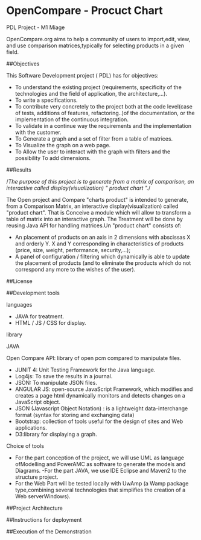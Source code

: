 # OpenCompare - Procuct Chart
PDL Project - M1 Miage

OpenCompare.org aims to help a community of users to import,edit, view, and use comparison matrices,typically for selecting
products in a given field.

##Objectives

This Software Development project ( PDL) has for objectives:

- To understand the existing project (requirements, specificity of the technologies and the field of application, the architecture,...).
- To write a specifications.
- To contribute very concretely to the project both at the code level(case of tests, additions of features, refactoring..)of the documentation, or the implementation of the continuous integration.
- To validate in a continue way the requirements and the implementation with the customer.
- To Generate a graph and a set of filter from a table of matrices.
- To Visualize the graph on a web page.
- To Allow the user to interact with the graph with filters and the possibility To add dimensions.


##Results

/*The purpose of this project is to generate from a matrix of comparison, an interactive called display(visualization) " product chart ".*/

The Open project and Compare "charts product" is intended to generate, from a Comparison Matrix, an interactive display(visualization) called "product chart". That is Conceive a module which will allow to transform a table of matrix into an interactive graph.
The Treatment will be done by reusing Java API for handling matrices.Un "product chart" consists of:
- An placement of products on an axis in 2 dimensions with abscissas X and orderly Y. X and Y corresponding in characteristics of products (price, size, weight, performance, security,...);
- A panel of configuration / filtering which dynamically is able to update the placement of products (and to eliminate the products which do not correspond any more to the wishes of the user).


##License




##Development tools

languages

- JAVA for treatment.
- HTML / JS / CSS for display.


library

JAVA

 Open Compare API: library of open pcm compared to manipulate files.
- JUNIT 4: Unit Testing Framework for the Java language.
- Log4js: To save the results in a journal.
- JSON: To manipulate JSON files.
- ANGULAR JS: open-source JavaScript Framework, which modifies and creates a page html dynamically monitors and detects changes on a JavaScript object.
- JSON (Javascript Object Notation) : is a lightweight data-interchange format (syntax for storing and exchanging data)
- Bootstrap: collection of tools useful for the design of sites and Web applications.
- D3:library for displaying a graph.


Choice of tools

- For the part conception of the project,  we will use UML as language ofModelling and PowerAMC as software to generate the models and Diagrams.
 -For the part JAVA, we use IDE Eclipse  and Maven2 to the structure project.
- For the Web Part will be tested locally with UwAmp (a Wamp package type,combining several technologies that simplifies the creation of a Web serverWindows).



##Project Architecture 





##Instructions for deployment



##Execution of the Demonstration




